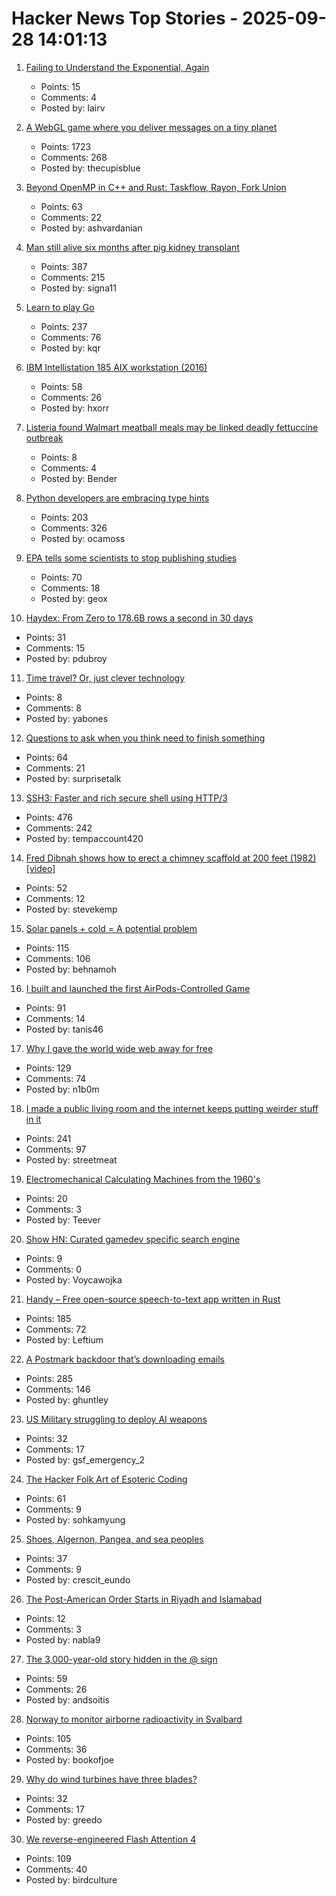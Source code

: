 # Hacker News Top Stories - 2025-09-28 14:01:13

1. [Failing to Understand the Exponential, Again](https://www.julian.ac/blog/2025/09/27/failing-to-understand-the-exponential-again/)
   - Points: 15
   - Comments: 4
   - Posted by: lairv

2. [A WebGL game where you deliver messages on a tiny planet](https://messenger.abeto.co/)
   - Points: 1723
   - Comments: 268
   - Posted by: thecupisblue

3. [Beyond OpenMP in C++ and Rust: Taskflow, Rayon, Fork Union](https://ashvardanian.com/posts/beyond-openmp-in-cpp-rust/)
   - Points: 63
   - Comments: 22
   - Posted by: ashvardanian

4. [Man still alive six months after pig kidney transplant](https://www.nature.com/articles/d41586-025-02851-w)
   - Points: 387
   - Comments: 215
   - Posted by: signa11

5. [Learn to play Go](https://online-go.com/learn-to-play-go)
   - Points: 237
   - Comments: 76
   - Posted by: kqr

6. [IBM Intellistation 185 AIX workstation (2016)](http://www.ibmfiles.com/pages/intellipower185.htm)
   - Points: 58
   - Comments: 26
   - Posted by: hxorr

7. [Listeria found Walmart meatball meals may be linked deadly fettuccine outbreak](https://www.cnn.com/2025/09/26/health/listeria-fettuccine-outbreak)
   - Points: 8
   - Comments: 4
   - Posted by: Bender

8. [Python developers are embracing type hints](https://pyrefly.org/blog/why-typed-python/)
   - Points: 203
   - Comments: 326
   - Posted by: ocamoss

9. [EPA tells some scientists to stop publishing studies](https://www.washingtonpost.com/climate-environment/2025/09/20/epa-scientists-research-publications/)
   - Points: 70
   - Comments: 18
   - Posted by: geox

10. [Haydex: From Zero to 178.6B rows a second in 30 days](https://axiom.co/blog/building-haydex)
   - Points: 31
   - Comments: 15
   - Posted by: pdubroy

11. [Time travel? Or, just clever technology](https://www.syncdna.com/blog/time-travel-or-just-clever-tech)
   - Points: 8
   - Comments: 8
   - Posted by: yabones

12. [Questions to ask when you think need to finish something](https://cassidoo.co/post/questions-when-i-need-to-finish-something/)
   - Points: 64
   - Comments: 21
   - Posted by: surprisetalk

13. [SSH3: Faster and rich secure shell using HTTP/3](https://github.com/francoismichel/ssh3)
   - Points: 476
   - Comments: 242
   - Posted by: tempaccount420

14. [Fred Dibnah shows how to erect a chimney scaffold at 200 feet (1982) [video]](https://www.youtube.com/watch?v=w3ma9iYx4rg)
   - Points: 52
   - Comments: 12
   - Posted by: stevekemp

15. [Solar panels + cold = A potential problem](https://www.linspyre.com/ecoholics/temps.html)
   - Points: 115
   - Comments: 106
   - Posted by: behnamoh

16. [I built and launched the first AirPods-Controlled Game](https://apps.apple.com/us/app/ridepods-race-with-head/id6752268828)
   - Points: 91
   - Comments: 14
   - Posted by: tanis46

17. [Why I gave the world wide web away for free](https://www.theguardian.com/technology/2025/sep/28/why-i-gave-the-world-wide-web-away-for-free)
   - Points: 129
   - Comments: 74
   - Posted by: n1b0m

18. [I made a public living room and the internet keeps putting weirder stuff in it](https://www.theroom.lol)
   - Points: 241
   - Comments: 97
   - Posted by: streetmeat

19. [Electromechanical Calculating Machines from the 1960's](https://www.mortati.com/glusker/elecmech/index.htm)
   - Points: 20
   - Comments: 3
   - Posted by: Teever

20. [Show HN: Curated gamedev specific search engine](https://gamedevtorch.com/)
   - Points: 9
   - Comments: 0
   - Posted by: Voycawojka

21. [Handy – Free open-source speech-to-text app written in Rust](https://handy.computer/)
   - Points: 185
   - Comments: 72
   - Posted by: Leftium

22. [A Postmark backdoor that’s downloading emails](https://www.koi.security/blog/postmark-mcp-npm-malicious-backdoor-email-theft)
   - Points: 285
   - Comments: 146
   - Posted by: ghuntley

23. [US Military struggling to deploy AI weapons](https://www.msn.com/en-us/money/companies/us-military-is-struggling-to-deploy-ai-weapons/ar-AA1NoiNK)
   - Points: 32
   - Comments: 17
   - Posted by: gsf_emergency_2

24. [The Hacker Folk Art of Esoteric Coding](https://thereader.mitpress.mit.edu/the-hacker-folk-art-of-esoteric-coding/)
   - Points: 61
   - Comments: 9
   - Posted by: sohkamyung

25. [Shoes, Algernon, Pangea, and sea peoples](https://dynomight.net/shorts-5/)
   - Points: 37
   - Comments: 9
   - Posted by: crescit_eundo

26. [The Post-American Order Starts in Riyadh and Islamabad](https://www.bloomberg.com/opinion/articles/2025-09-24/the-post-american-order-starts-in-riyadh-and-islamabad)
   - Points: 12
   - Comments: 3
   - Posted by: nabla9

27. [The 3,000-year-old story hidden in the @ sign](https://www.bbc.com/future/article/20250923-the-3000-year-old-story-hidden-in-your-keyboard)
   - Points: 59
   - Comments: 26
   - Posted by: andsoitis

28. [Norway to monitor airborne radioactivity in Svalbard](https://www.highnorthnews.com/en/norway-monitor-airborne-radioactivity-svalbard)
   - Points: 105
   - Comments: 36
   - Posted by: bookofjoe

29. [Why do wind turbines have three blades?](https://thekidshouldseethis.com/post/why-do-wind-turbines-have-three-blades)
   - Points: 32
   - Comments: 17
   - Posted by: greedo

30. [We reverse-engineered Flash Attention 4](https://modal.com/blog/reverse-engineer-flash-attention-4)
   - Points: 109
   - Comments: 40
   - Posted by: birdculture

